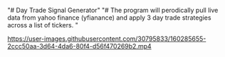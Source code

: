 "# Day Trade Signal Generator" 
"# The program will perodically pull live data from yahoo finance (yfianance) and apply 3 day trade strategies across a list of tickers.  " 

https://user-images.githubusercontent.com/30795833/160285655-2ccc50aa-3d64-4da6-80f4-d56f470269b2.mp4

